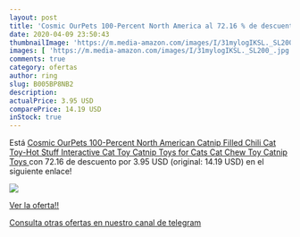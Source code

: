 ```yaml
---
layout: post
title: 'Cosmic OurPets 100-Percent North America al 72.16 % de descuento'
date: 2020-04-09 23:50:43
thumbnailImage: 'https://m.media-amazon.com/images/I/31mylogIKSL._SL200_.jpg'
images: [ 'https://m.media-amazon.com/images/I/31mylogIKSL._SL200_.jpg' ]
comments: true
category: ofertas
author: ring
slug: B005BP8NB2
description:
actualPrice: 3.95 USD
comparePrice: 14.19 USD
inStock: true
---
```


Está [Cosmic OurPets 100-Percent North American Catnip Filled Chili Cat Toy-Hot Stuff  Interactive Cat Toy  Catnip Toys for Cats   Cat Chew Toy  Catnip Toys ](https://www.amazon.com/dp/B005BP8NB2/?tag=redken08-20) con 72.16 de descuento por 3.95 USD (original: 14.19 USD) en el siguiente enlace!

[![](https://m.media-amazon.com/images/I/31mylogIKSL._SL200_.jpg)](https://www.amazon.com/dp/B005BP8NB2/?tag=redken08-20)

[Ver la oferta!!](https://www.amazon.com/dp/B005BP8NB2/?tag=redken08-20)

[Consulta otras ofertas en nuestro canal de telegram](https://t.me/s/ofertas25)
